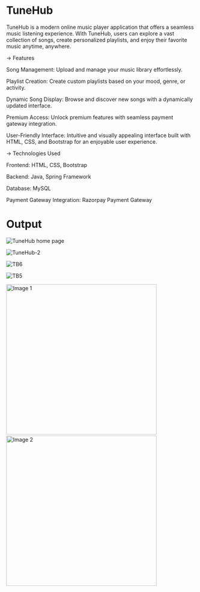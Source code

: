 # TuneHub
TuneHub is a modern online music player application that offers a seamless music listening experience. With TuneHub, users can explore a vast collection of songs, create personalized playlists, and enjoy their favorite music anytime, anywhere.

-> Features

Song Management: Upload and manage your music library effortlessly.

Playlist Creation: Create custom playlists based on your mood, genre, or activity.

Dynamic Song Display: Browse and discover new songs with a dynamically updated interface.

Premium Access: Unlock premium features with seamless payment gateway integration.

User-Friendly Interface: Intuitive and visually appealing interface built with HTML, CSS, and Bootstrap for an enjoyable user experience.

-> Technologies Used

Frontend: HTML, CSS, Bootstrap

Backend: Java, Spring Framework

Database: MySQL

Payment Gateway Integration: Razorpay Payment Gateway

# Output
![TuneHub home page](https://github.com/SRAJANNAIK7/TuneHub/assets/105223888/2249d3c4-fdb6-4b47-bde6-72b4cf4c99a6)

![TuneHub-2](https://github.com/SRAJANNAIK7/TuneHub/assets/105223888/4a293a75-b2b0-4200-b68e-aac158e90216)

![TB6](https://github.com/SRAJANNAIK7/TuneHub/assets/105223888/5916b6af-7d92-451b-aac2-fde0321976a4)

![TB5](https://github.com/SRAJANNAIK7/TuneHub/assets/105223888/95647434-adb0-4d75-876d-04c72d3834e8)

<p float="left">
  <img src="https://github.com/SRAJANNAIK7/TuneHub/assets/105223888/ca164274-738b-472f-b904-c265a2a39ceb" alt="Image 1" width="400" />
  &nbsp;&nbsp;&nbsp;&nbsp;&nbsp;&nbsp;&nbsp;&nbsp;&nbsp;&nbsp;&nbsp;&nbsp;&nbsp;
  <img src="https://github.com/SRAJANNAIK7/TuneHub/assets/105223888/5dd1d93b-e150-455d-b767-bb4b9269c798" alt="Image 2" width="400" /> 
</p>


